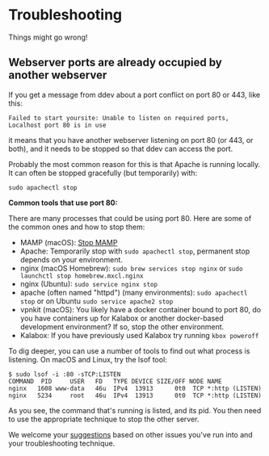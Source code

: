 <h1>Troubleshooting</h1>

Things might go wrong!

## Webserver ports are already occupied by another webserver

If you get a message from ddev about a port conflict on port 80 or 443, like this:

```
Failed to start yoursite: Unable to listen on required ports, Localhost port 80 is in use
```

it means that you have another webserver listening on port 80 (or 443, or both), and it needs to be stopped so that ddev can access the port. 

Probably the most common reason for this is that Apache is running locally. It can often be stopped gracefully (but temporarily) with:

```
sudo apachectl stop
```

**Common tools that use port 80:**

There are many processes that could be using port 80. Here are some of the common ones and how to stop them:

* MAMP (macOS): [Stop MAMP](http://documentation.mamp.info/en/MAMP-Mac/Preferences/Start-Stop/)
* Apache: Temporarily stop with `sudo apachectl stop`, permanent stop depends on your environment.
* nginx (macOS Homebrew): `sudo brew services stop nginx`
or `sudo launchctl stop homebrew.mxcl.nginx`
* nginx (Ubuntu): `sudo service nginx stop`
* apache (often named "httpd") (many environments): `sudo apachectl stop` or on Ubuntu `sudo service apache2 stop`
* vpnkit (macOS): You likely have a docker container bound to port 80, do you have containers up for Kalabox or another docker-based development environment? If so, stop the other environment.
* Kalabox: If you have previously used Kalabox try running `kbox poweroff`

To dig deeper, you can use a number of tools to find out what process is listening. On macOS and Linux, try the lsof tool:

```
$ sudo lsof -i :80 -sTCP:LISTEN
COMMAND  PID     USER   FD   TYPE DEVICE SIZE/OFF NODE NAME
nginx   1608 www-data   46u  IPv4  13913      0t0  TCP *:http (LISTEN)
nginx   5234     root   46u  IPv4  13913      0t0  TCP *:http (LISTEN)
```

As you see, the command that's running is listed, and its pid. You then need to use the appropriate technique to stop the other server. 


We welcome your [suggestions](https://github.com/drud/ddev/issues/new) based on other issues you've run into and your troubleshooting technique.
